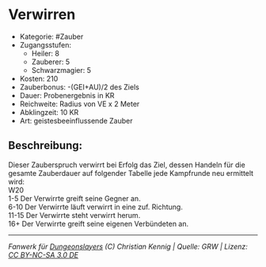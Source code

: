 # Verwirren  
- Kategorie: #Zauber  
- Zugangsstufen:  
  - Heiler: 8  
  - Zauberer: 5  
  - Schwarzmagier: 5  
- Kosten: 210  
- Zauberbonus: -(GEI+AU)/2 des Ziels  
- Dauer: Probenergebnis in KR  
- Reichweite: Radius von VE x 2 Meter  
- Abklingzeit: 10 KR  
- Art: geistesbeeinflussende Zauber     

## Beschreibung:
Dieser Zauberspruch verwirrt bei Erfolg das Ziel, dessen Handeln für die gesamte Zauberdauer auf folgender Tabelle jede Kampfrunde neu ermittelt wird:<br>W20<br>1-5 Der Verwirrte greift seine Gegner an.<br>6-10 Der Verwirrte läuft verwirrt in eine zuf. Richtung.<br>11-15 Der Verwirrte steht verwirrt herum.<br>16+ Der Verwirrte greift seine eigenen Verbündeten an.


___
*Fanwerk für [Dungeonslayers](https://www.dungeonslayers.net/) (C) Christian Kennig | Quelle: GRW | Lizenz: [CC BY-NC-SA 3.0 DE](https://creativecommons.org/licenses/by-nc-sa/3.0/de/)*